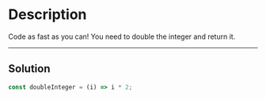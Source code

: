# Description

Code as fast as you can! You need to double the integer and return it.

---

## Solution

```js
const doubleInteger = (i) => i * 2;
```
